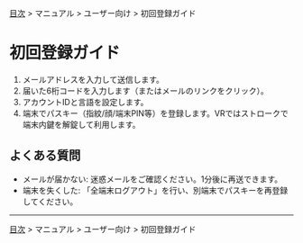 [目次](../../目次.md) > マニュアル > ユーザー向け > 初回登録ガイド
# 初回登録ガイド

1. メールアドレスを入力して送信します。
2. 届いた6桁コードを入力します（またはメールのリンクをクリック）。
3. アカウントIDと言語を設定します。
4. 端末でパスキー（指紋/顔/端末PIN等）を登録します。VRではストロークで端末内鍵を解錠して利用します。

## よくある質問
- メールが届かない: 迷惑メールをご確認ください。1分後に再送できます。
- 端末を失くした: 「全端末ログアウト」を行い、別端末でパスキーを再登録してください。

---
[目次](../../目次.md) > マニュアル > ユーザー向け > 初回登録ガイド
